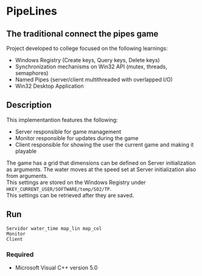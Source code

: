 # PipeLines

## The traditional connect the pipes game

Project developed to college focused on the following learnings: 

- Windows Registry (Create keys, Query keys, Delete keys)
- Synchronization mechanisms on Win32 API (mutex, threads, semaphores)
- Named Pipes (server/client multithreaded with overlapped I/O)
- Win32 Desktop Application

## Description

This implementantion features the following:
- Server responsible for game management
- Monitor responsible for updates during the game
- Client responsible for showing the user the current game and making it playable

The game has a grid that dimensions can be defined on Server initialization as arguments. The water moves at the speed set at Server initialization also
from arguments.<br>
This settings are stored on the Windows Registry under `HKEY_CURRENT_USER/SOFTWARE/temp/SO2/TP`.<br>
This settings can be retrieved after they are saved.

## Run

```Servidor water_time map_lin map_col```<br>
```Monitor```<br>
```Client```<br>

### Required
- Microsoft Visual C++ version 5.0

